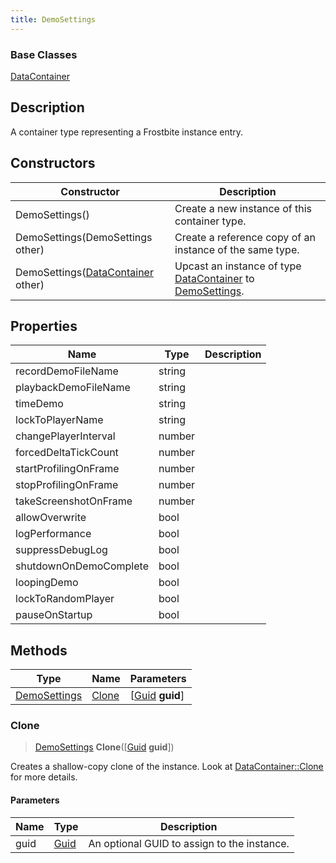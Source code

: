 ```yaml
---
title: DemoSettings
---
```

### Base Classes

[DataContainer](/vext/ref/shared/class/datacontainer)

## Description

A container type representing a Frostbite instance entry.

## Constructors

| Constructor                                                             | Description                                                                                                     |
| ----------------------------------------------------------------------- | --------------------------------------------------------------------------------------------------------------- |
| DemoSettings()                                                          | Create a new instance of this container type.                                                                   |
| DemoSettings(DemoSettings other)                                        | Create a reference copy of an instance of the same type.                                                        |
| DemoSettings([DataContainer](/vext/ref/shared/class/datacontainer) other) | Upcast an instance of type [DataContainer](/vext/ref/shared/class/datacontainer) to [DemoSettings](/vext/ref/fb/demosettings/). |

## Properties

| Name                   | Type   | Description |
| ---------------------- | ------ | ----------- |
| recordDemoFileName     | string |             |
| playbackDemoFileName   | string |             |
| timeDemo               | string |             |
| lockToPlayerName       | string |             |
| changePlayerInterval   | number |             |
| forcedDeltaTickCount   | number |             |
| startProfilingOnFrame  | number |             |
| stopProfilingOnFrame   | number |             |
| takeScreenshotOnFrame  | number |             |
| allowOverwrite         | bool   |             |
| logPerformance         | bool   |             |
| suppressDebugLog       | bool   |             |
| shutdownOnDemoComplete | bool   |             |
| loopingDemo            | bool   |             |
| lockToRandomPlayer     | bool   |             |
| pauseOnStartup         | bool   |             |

## Methods

| Type                         | Name            | Parameters                                     |
| ---------------------------- | --------------- | ---------------------------------------------- |
| [DemoSettings](/vext/ref/fb/demosettings/) | [Clone](#clone) | \[[Guid](/vext/ref/shared/class/guid) **guid**\] |

### Clone

> [DemoSettings](/vext/ref/fb/demosettings/) **Clone**(\[[Guid](/vext/ref/shared/class/guid) **guid**\])

Creates a shallow-copy clone of the instance. Look at [DataContainer::Clone](/vext/ref/shared/class/datacontainer#clone) for more details.

#### Parameters

| Name | Type         | Description                                 |
| ---- | ------------ | ------------------------------------------- |
| guid | [Guid](/vext/ref/shared/class/guid/) | An optional GUID to assign to the instance. |
